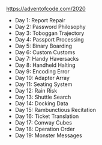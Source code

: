https://adventofcode.com/2020

* Day 1: Report Repair
* Day 2: Password Philosophy 
* Day 3: Toboggan Trajectory
* Day 4: Passport Processing
* Day 5: Binary Boarding
* Day 6: Custom Customs 
* Day 7: Handy Haversacks 
* Day 8: Handheld Halting 
* Day 9: Encoding Error 
* Day 10: Adapter Array 
* Day 11: Seating System 
* Day 12: Rain Risk 
* Day 13: Shuttle Search
* Day 14: Docking Data
* Day 15: Rambunctious Recitation
* Day 16: Ticket Translation 
* Day 17: Conway Cubes
* Day 18: Operation Order
* Day 19: Monster Messages
